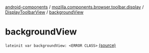 [android-components](../../index.md) / [mozilla.components.browser.toolbar.display](../index.md) / [DisplayToolbarView](index.md) / [backgroundView](./background-view.md)

# backgroundView

`lateinit var backgroundView: <ERROR CLASS>` [(source)](https://github.com/mozilla-mobile/android-components/blob/master/components/browser/toolbar/src/main/java/mozilla/components/browser/toolbar/display/DisplayToolbarView.kt#L30)